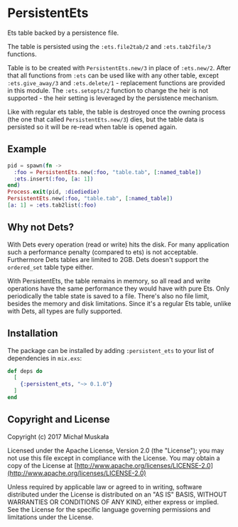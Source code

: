 # PersistentEts

<!-- MDOC !-->

Ets table backed by a persistence file.

The table is persisted using the `:ets.file2tab/2` and `:ets.tab2file/3`
functions.

Table is to be created with `PersistentEts.new/3` in place of `:ets.new/2`.
After that all functions from `:ets` can be used like with any other table,
except `:ets.give_away/3` and `:ets.delete/1` - replacement functions are
provided in this module. The `:ets.setopts/2` function to change the heir
is not supported - the heir setting is leveraged by the persistence mechanism.

Like with regular ets table, the table is destroyed once the owning process
(the one that called `PersistentEts.new/3`) dies, but the table data is persisted
so it will be re-read when table is opened again.

## Example

```elixir
pid = spawn(fn ->
  :foo = PersistentEts.new(:foo, "table.tab", [:named_table])
  :ets.insert(:foo, [a: 1])
end)
Process.exit(pid, :diediedie)
PersistentEts.new(:foo, "table.tab", [:named_table])
[a: 1] = :ets.tab2list(:foo)
```

<!-- MDOC !-->

## Why not Dets?

With Dets every operation (read or write) hits the disk. For many application such a performance penalty (compared to ets) is not acceptable. Furthermore Dets tables are limited to 2GB. Dets doesn't support the `ordered_set` table type either.

With PersistentEts, the table remains in memory, so all read and write operations have the same performance they would have with pure Ets. Only periodically the table state is saved to a file. There's also no file limit, besides the memory and disk limitations. Since it's a regular Ets table, unlike with Dets, all types are fully supported.

## Installation

The package can be installed by adding `:persistent_ets` to your list of
dependencies in `mix.exs`:

```elixir
def deps do
  [
    {:persistent_ets, "~> 0.1.0"}
  ]
end
```

## Copyright and License

Copyright (c) 2017 Michał Muskała

Licensed under the Apache License, Version 2.0 (the "License");
you may not use this file except in compliance with the License.
You may obtain a copy of the License at [http://www.apache.org/licenses/LICENSE-2.0](http://www.apache.org/licenses/LICENSE-2.0)

Unless required by applicable law or agreed to in writing, software
distributed under the License is distributed on an "AS IS" BASIS,
WITHOUT WARRANTIES OR CONDITIONS OF ANY KIND, either express or implied.
See the License for the specific language governing permissions and
limitations under the License.
